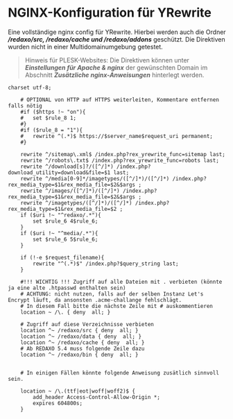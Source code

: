 # NGINX-Konfiguration für YRewrite

Eine vollständige nginx config für YRewrite. Hierbei werden auch die Ordner ***/redaxo/src, /redaxo/cache und /redaxo/addons*** geschützt.
Die Direktiven wurden nicht in einer Multidomainumgebung getestet. 

> Hinweis für PLESK-Websites: Die Direktiven können unter ***Einstellungen für Apache & nginx*** der gewünschten Domain im Abschnitt ***Zusätzliche nginx-Anweisungen*** hinterlegt werden. 


	charset utf-8;

		# OPTIONAL von HTTP auf HTTPS weiterleiten, Kommentare entfernen falls nötig
		#if ($https !~ "on"){
		#	set $rule_8 1;
		#}
		#if ($rule_8 = "1"){
		#	rewrite ^(.*)$ https://$server_name$request_uri permanent;
		#}

		rewrite ^/sitemap\.xml$ /index.php?rex_yrewrite_func=sitemap last;
		rewrite ^/robots\.txt$ /index.php?rex_yrewrite_func=robots last;
		rewrite ^/download[s]?/([^/]*) /index.php?download_utility=download&file=$1 last;
		rewrite ^/media[0-9]*/imagetypes/([^/]*)/([^/]*) /index.php?rex_media_type=$1&rex_media_file=$2&$args ;
		rewrite ^/images/([^/]*)/([^/]*) /index.php?rex_media_type=$1&rex_media_file=$2&$args ;
		rewrite ^/imagetypes/([^/]*)/([^/]*) /index.php?rex_media_type=$1&rex_media_file=$2 ;
		if ($uri !~ "^redaxo/.*"){
			set $rule_6 4$rule_6;
		}
		if ($uri !~ "^media/.*"){
			set $rule_6 5$rule_6;
		}

		if (!-e $request_filename){
			rewrite "^(.*)$" /index.php?$query_string last;
		}

		#!!! WICHTIG !!! Zugriff auf alle Dateien mit . verbieten (könnte ja eine alte .htpasswd enthalten sein)
		# ACHTUNG: nicht nutzen, falls auf der selben Instanz Let's Encrypt läuft, da ansonsten .acme-challange fehlschlägt.
		# In diesem Fall bitte die nächste Zeile mit # auskommentieren
		location ~ /\. { deny  all; }

		# Zugriff auf diese Verzeichnisse verbieten
		location ^~ /redaxo/src { deny  all; }
		location ^~ /redaxo/data { deny  all; }
		location ^~ /redaxo/cache { deny  all; }
		# Ab REDAXO 5.4 muss folgende Zeile dazu
		location ^~ /redaxo/bin { deny  all; }
		

		# In einigen Fällen könnte folgende Anweisung zusätlich sinnvoll sein. 

		location ~ /\.(ttf|eot|woff|woff2)$ {
			add_header Access-Control-Allow-Origin *;
			expires 604800s;
		}
